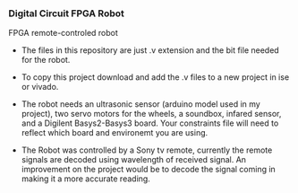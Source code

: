 ### Digital Circuit FPGA Robot

FPGA remote-controled robot

  * The files in this repository are just .v extension and the bit file needed for the robot.

  * To copy this project download and add the .v files to a new project in ise or vivado.

  * The robot needs an ultrasonic sensor (arduino model used in my project), two servo motors for the wheels, 
a soundbox, infared sensor, and a Digilent Basys2-Basys3 board.  Your constraints file will need to reflect which board and environemt
you are using.

  * The Robot was controlled by a Sony tv remote, currently the remote signals are decoded using wavelength of received signal.  An improvement on the project would be to decode the signal coming in making it a more accurate reading.
